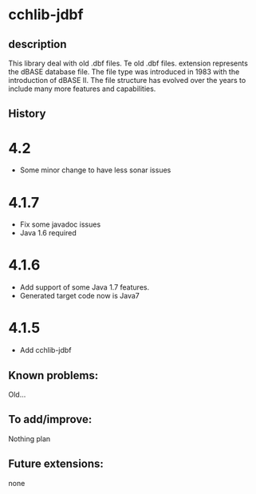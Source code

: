 # cchlib-jdbf

## description
This library deal with old .dbf files.
Te old .dbf files. extension represents the dBASE database file. The file
type was introduced in 1983 with the introduction of dBASE II. The file
structure has evolved over the years to include many more features and
capabilities.

## History

# 4.2
+ Some minor change to have less sonar issues

# 4.1.7
+ Fix some javadoc issues
+ Java 1.6 required

# 4.1.6
+ Add support of some Java 1.7 features.
+ Generated target code now is Java7

# 4.1.5
+ Add cchlib-jdbf

## Known problems:
Old...

## To add/improve:
Nothing plan

## Future extensions:
none
